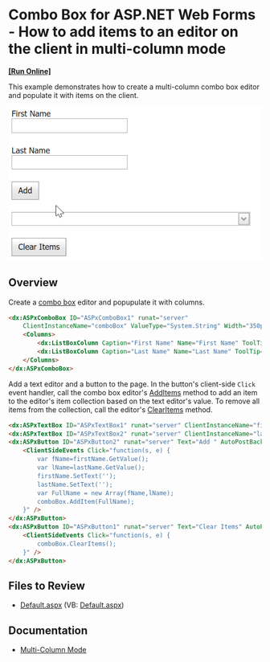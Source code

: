 # Combo Box for ASP.NET Web Forms - How to add items to an editor on the client in multi-column mode
<!-- run online -->
**[[Run Online]](https://codecentral.devexpress.com/e1332/)**
<!-- run online end -->

This example demonstrates how to create a multi-column combo box editor and populate it with items on the client.

![Add Item to Combo Box](addItems.gif)

## Overview

Create a [combo box](https://docs.devexpress.com/AspNet/DevExpress.Web.ASPxComboBox#multi-column-mode) editor and popupulate it with columns.

```aspx
<dx:ASPxComboBox ID="ASPxComboBox1" runat="server" 
    ClientInstanceName="comboBox" ValueType="System.String" Width="350px" TextFormatString="{0} {1}">
    <Columns>
        <dx:ListBoxColumn Caption="First Name" Name="First Name" ToolTip="First Name" />
        <dx:ListBoxColumn Caption="Last Name" Name="Last Name" ToolTip="Last Name" />
    </Columns>
</dx:ASPxComboBox>
```

Add a text editor and a button to the page. In the button's client-side `Click` event handler, call the combo box editor's [AddItems](https://docs.devexpress.com/AspNet/js-ASPxClientComboBox.AddItem(text)) method to add an item to the editor's item collection based on the text editor's value. To remove all items from the collection, call the editor's [ClearItems](https://docs.devexpress.com/AspNet/js-ASPxClientComboBox.ClearItems) method.

```aspx
<dx:ASPxTextBox ID="ASPxTextBox1" runat="server" ClientInstanceName="firstName" Width="170px" />
<dx:ASPxTextBox ID="ASPxTextBox2" runat="server" ClientInstanceName="lastName" Width="170px" />
<dx:ASPxButton ID="ASPxButton2" runat="server" Text="Add " AutoPostBack="False">
    <ClientSideEvents Click="function(s, e) {
	    var fName=firstName.GetValue();
	    var lName=lastName.GetValue();
	    firstName.SetText('');
	    lastName.SetText(''); 
        var FullName = new Array(fName,lName);	
	    comboBox.AddItem(FullName);
    }" />
</dx:ASPxButton>
<dx:ASPxButton ID="ASPxButton1" runat="server" Text="Clear Items" AutoPostBack="False">
    <ClientSideEvents Click="function(s, e) {
	    comboBox.ClearItems();
    }" />
</dx:ASPxButton>
```

## Files to Review

* [Default.aspx](./CS/WebSite/Default.aspx) (VB: [Default.aspx](./VB/WebSite/Default.aspx))

## Documentation

* [Multi-Column Mode](https://docs.devexpress.com/AspNet/DevExpress.Web.ASPxComboBox#multi-column-mode)

